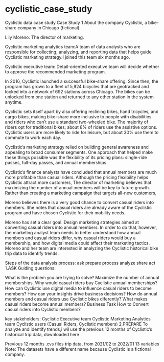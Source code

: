 # cyclistic_case_study
Cyclistic data case study
Case Study 1
About the company
Cyclistic, a bike-share company in Chicago (fictional).

Lily Moreno: The director of marketing.

Cyclistic marketing analytics team:A team of data analysts who are responsible for collecting, analyzing, and reporting data that helps guide Cyclistic marketing strategy.I joined this team six months ago.

Cyclistic executive team: Detail-oriented executive team will decide whether to approve the recommended marketing program.

In 2016, Cyclistic launched a successful bike-share offering. Since then, the program has grown to a fleet of 5,824 bicycles that are geotracked and locked into a network of 692 stations across Chicago. The bikes can be unlocked from one station and returned to any other station in the system anytime.

Cyclistic sets itself apart by also offering reclining bikes, hand tricycles, and cargo bikes, making bike-share more inclusive to people with disabilities and riders who can’t use a standard two-wheeled bike. The majority of riders opt for traditional bikes; about 8% of riders use the assistive options. Cyclistic users are more likely to ride for leisure, but about 30% use them to commute to work each day.

Cyclistic’s marketing strategy relied on building general awareness and appealing to broad consumer segments. One approach that helped make these things possible was the flexibility of its pricing plans: single-ride passes, full-day passes, and annual memberships.

Cyclistic’s finance analysts have concluded that annual members are much more profitable than casual riders. Although the pricing flexibility helps Cyclistic attract more customers, The director of marketing believes that maximizing the number of annual members will be key to future growth. Rather than creating a marketing campaign that targets all-new customers,

Moreno believes there is a very good chance to convert casual riders into members. She notes that casual riders are already aware of the Cyclistic program and have chosen Cyclistic for their mobility needs.

Moreno has set a clear goal: Design marketing strategies aimed at converting casual riders into annual members. In order to do that, however, the marketing analyst team needs to better understand how annual members and casual riders differ, why casual riders would buy a membership, and how digital media could affect their marketing tactics. Moreno and her team are interested in analyzing the Cyclistic historical bike trip data to identify trends.

Steps of the data analysis process:
ask
prepare
process
analyze
share
act
1.ASK
Guiding questions:

What is the problem you are trying to solve? Maximize the number of annual memberships.
Why would casual riders buy Cyclistic annual memberships?
How can Cyclistic use digital media to inﬂuence casual riders to become members?
How can your insights drive business decisions?
How do annual members and casual riders use Cyclistic bikes diferently?
What makes casual riders become annual members?
Business Task
How to Convert casual riders into Cyclistic members?

key stakeholders:
Cyclistic Executive team
Cyclistic Marketing Analytics team
Cyclistic users (Casual Riders, Cyclistic members)
2.PREPARE
To analyze and identify trends,i wil use the previous 12 months of Cyclistic’s historical trip data, downloaded here

Previous 12 months .cvs files trip data, from 2021/02 to 2022/01
13 variables
Note: The datasets have a different name because Cyclistic is a fictional company.
